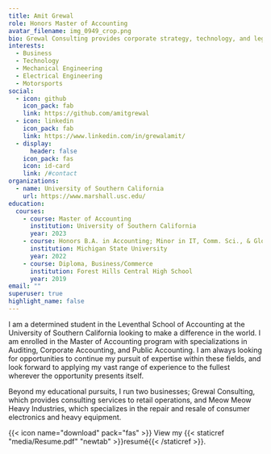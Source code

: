 ```yaml
---
title: Amit Grewal
role: Honors Master of Accounting
avatar_filename: img_0949_crop.png
bio: Grewal Consulting provides corporate strategy, technology, and legal services.
interests:
  - Business
  - Technology
  - Mechanical Engineering
  - Electrical Engineering
  - Motorsports
social:
  - icon: github
    icon_pack: fab
    link: https://github.com/amitgrewal
  - icon: linkedin
    icon_pack: fab
    link: https://www.linkedin.com/in/grewalamit/
  - display:
      header: false
    icon_pack: fas
    icon: id-card
    link: /#contact
organizations:
  - name: University of Southern California
    url: https://www.marshall.usc.edu/
education:
  courses:
    - course: Master of Accounting
      institution: University of Southern California
      year: 2023
    - course: Honors B.A. in Accounting; Minor in IT, Comm. Sci., & Global Development
      institution: Michigan State University
      year: 2022
    - course: Diploma, Business/Commerce
      institution: Forest Hills Central High School
      year: 2019
email: ""
superuser: true
highlight_name: false
---
```

I am a determined student in the Leventhal School of Accounting at the University of Southern California looking to make a difference in the world. I am enrolled in the Master of Accounting program with specializations in Auditing, Corporate Accounting, and Public Accounting. I am always looking for opportunities to continue my pursuit of expertise within these fields, and look forward to applying my vast range of experience to the fullest wherever the opportunity presents itself. 

Beyond my educational pursuits, I run two businesses; Grewal Consulting, which provides consulting services to retail operations, and Meow Meow Heavy Industries, which specializes in the repair and resale of consumer electronics and heavy equipment.

{{< icon name="download" pack="fas" >}} View my {{< staticref "media/Resume.pdf" "newtab" >}}resumé{{< /staticref >}}.
